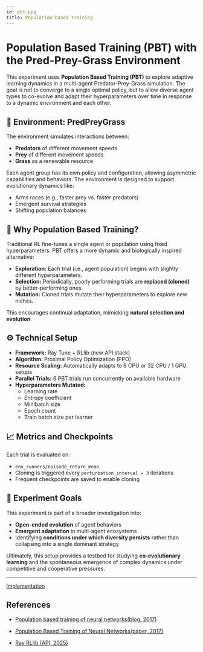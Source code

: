 ```yaml
---
id: pbt-ppg
title: Population based training
---
```


# Population Based Training (PBT) with the Pred-Prey-Grass Environment

This experiment uses **Population Based Training (PBT)** to explore adaptive learning dynamics in a multi-agent Predator-Prey-Grass simulation. The goal is not to converge to a single optimal policy, but to allow diverse agent types to co-evolve and adapt their hyperparameters over time in response to a dynamic environment and each other.

## 🌱 Environment: PredPreyGrass

The environment simulates interactions between:
- **Predators** of different movement speeds
- **Prey** of different movement speeds
- **Grass** as a renewable resource

Each agent group has its own policy and configuration, allowing asymmetric capabilities and behaviors. The environment is designed to support evolutionary dynamics like:
- Arms races (e.g., faster prey vs. faster predators)
- Emergent survival strategies
- Shifting population balances

## 🧪 Why Population Based Training?

Traditional RL fine-tunes a single agent or population using fixed hyperparameters. PBT offers a more dynamic and biologically inspired alternative:
- **Exploration:** Each trial (i.e., agent population) begins with slightly different hyperparameters.
- **Selection:** Periodically, poorly performing trials are **replaced (cloned)** by better-performing ones.
- **Mutation:** Cloned trials mutate their hyperparameters to explore new niches.

This encourages continual adaptation, mimicking **natural selection and evolution**.

## ⚙️ Technical Setup

- **Framework:** Ray Tune + RLlib (new API stack)
- **Algorithm:** Proximal Policy Optimization (PPO)
- **Resource Scaling:** Automatically adapts to 8 CPU or 32 CPU / 1 GPU setups
- **Parallel Trials:** 6 PBT trials run concurrently on available hardware
- **Hyperparameters Mutated:**
  - Learning rate
  - Entropy coefficient
  - Minibatch size
  - Epoch count
  - Train batch size per learner

## 📈 Metrics and Checkpoints

Each trial is evaluated on:
- `env_runners/episode_return_mean`
- Cloning is triggered every `perturbation_interval = 3` iterations
- Frequent checkpoints are saved to enable cloning

## 🧭 Experiment Goals

This experiment is part of a broader investigation into:
- **Open-ended evolution** of agent behaviors
- **Emergent adaptation** in multi-agent ecosystems
- Identifying **conditions under which diversity persists** rather than collapsing into a single dominant strategy

Ultimately, this setup provides a testbed for studying **co-evolutionary learning** and the spontaneous emergence of complex dynamics under competitive and cooperative pressures.

---



[Implementation](https://github.com/doesburg11/PredPreyGrass/blob/main/src/predpreygrass/rllib/v2_7/tune_ppo_predpreygrass_pbt_dev_0.py)


## References
- [Population based training of neural networks(blog, 2017)](https://deepmind.google/discover/blog/population-based-training-of-neural-networks/)

- [Population Based Training of Neural Networks(paper, 2017)](https://arxiv.org/abs/1711.09846)

- [Ray RLlib (API, 2025)](https://docs.ray.io/en/latest/tune/api/doc/ray.tune.schedulers.PopulationBasedTraining.html)

